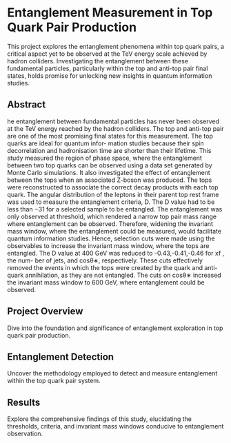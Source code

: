 # Entanglement Measurement in Top Quark Pair Production

This project explores the entanglement phenomena within top quark pairs, a critical aspect yet to be observed at the TeV energy scale achieved by hadron colliders. Investigating the entanglement between these fundamental particles, particularly within the top and anti-top pair final states, holds promise for unlocking new insights in quantum information studies.

## Abstract

he entanglement between fundamental particles has never been observed at the TeV energy reached by the hadron colliders. The top and anti-top pair are one of the most promising final states for this measurement. The top quarks are ideal for quantum infor- mation studies because their spin decorrelation and hadronisation time are shorter than their lifetime. This study measured the region of phase space, where the entanglement between two top quarks can be observed using a data set generated by Monte Carlo simulations. It also investigated the effect of entanglement between the tops when an associated Z-boson was produced. The tops were reconstructed to associate the correct decay products with each top quark. The angular distribution of the leptons in their parent top rest frame was used to measure the entanglement criteria, D. The D value had to be less than −31 for a selected sample to be entangled. The entanglement was only observed at threshold, which rendered a narrow top pair mass range where entanglement can be observed. Therefore, widening the invariant mass window, where the entanglement could be measured, would facilitate quantum information studies. Hence, selection cuts were made using the observables to increase the invariant mass window, where the tops are entangled. The D value at 400 GeV was reduced to -0.43,-0.41,-0.46 for xf , the num- ber of jets, and cosθ∗, respectively. These cuts effectively removed the events in which the tops were created by the quark and anti-quark annihilation, as they are not entangled. The cuts on cosθ∗ increased the invariant mass window to 600 GeV, where entanglement could be observed.

## Project Overview

Dive into the foundation and significance of entanglement exploration in top quark pair production.

## Entanglement Detection

Uncover the methodology employed to detect and measure entanglement within the top quark pair system.

## Results

Explore the comprehensive findings of this study, elucidating the thresholds, criteria, and invariant mass windows conducive to entanglement observation.
